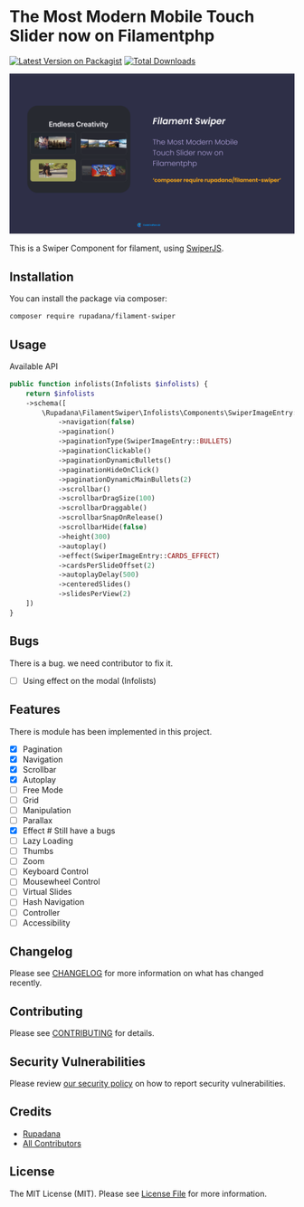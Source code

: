 # The Most Modern Mobile Touch Slider now on Filamentphp

[![Latest Version on Packagist](https://img.shields.io/packagist/v/rupadana/filament-swiper.svg?style=flat-square)](https://packagist.org/packages/rupadana/filament-swiper)
[![Total Downloads](https://img.shields.io/packagist/dt/rupadana/filament-swiper.svg?style=flat-square)](https://packagist.org/packages/rupadana/filament-swiper)


![Image](./docs/images/filament-swiper-image.png)

This is a Swiper Component for filament, using [SwiperJS](https://swiperjs.com/).

## Installation

You can install the package via composer:

```bash
composer require rupadana/filament-swiper
```


## Usage

Available API

```php
public function infolists(Infolists $infolists) {
    return $infolists
    ->schema([
        \Rupadana\FilamentSwiper\Infolists\Components\SwiperImageEntry::make('attachment')
            ->navigation(false)
            ->pagination()
            ->paginationType(SwiperImageEntry::BULLETS)
            ->paginationClickable()
            ->paginationDynamicBullets()
            ->paginationHideOnClick()
            ->paginationDynamicMainBullets(2)
            ->scrollbar()
            ->scrollbarDragSize(100)
            ->scrollbarDraggable()
            ->scrollbarSnapOnRelease()
            ->scrollbarHide(false)
            ->height(300)
            ->autoplay()
            ->effect(SwiperImageEntry::CARDS_EFFECT)
            ->cardsPerSlideOffset(2)
            ->autoplayDelay(500)
            ->centeredSlides()
            ->slidesPerView(2)
    ])
} 
```


## Bugs

There is a bug. we need contributor to fix it. 

- [ ] Using effect on the modal (Infolists)

## Features

There is module has been implemented in this project.

- [x] Pagination
- [x] Navigation
- [x] Scrollbar
- [x] Autoplay
- [ ] Free Mode
- [ ] Grid
- [ ] Manipulation
- [ ] Parallax
- [x] Effect # Still have a bugs
- [ ] Lazy Loading
- [ ] Thumbs
- [ ] Zoom
- [ ] Keyboard Control
- [ ] Mousewheel Control
- [ ] Virtual Slides
- [ ] Hash Navigation
- [ ] Controller
- [ ] Accessibility

## Changelog

Please see [CHANGELOG](CHANGELOG.md) for more information on what has changed recently.

## Contributing

Please see [CONTRIBUTING](.github/CONTRIBUTING.md) for details.

## Security Vulnerabilities

Please review [our security policy](../../security/policy) on how to report security vulnerabilities.

## Credits

- [Rupadana](https://github.com/rupadana)
- [All Contributors](../../contributors)

## License

The MIT License (MIT). Please see [License File](LICENSE.md) for more information.
